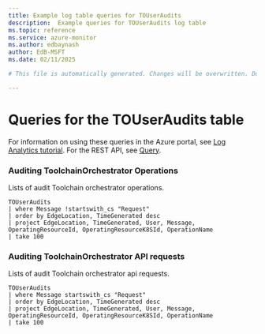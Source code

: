 ```yaml
---
title: Example log table queries for TOUserAudits
description:  Example queries for TOUserAudits log table
ms.topic: reference
ms.service: azure-monitor
ms.author: edbaynash
author: EdB-MSFT
ms.date: 02/11/2025

# This file is automatically generated. Changes will be overwritten. Do not change this file directly. 

---
```


# Queries for the TOUserAudits table

For information on using these queries in the Azure portal, see [Log Analytics tutorial](/azure/azure-monitor/logs/log-analytics-tutorial). For the REST API, see [Query](/rest/api/loganalytics/query).


### Auditing ToolchainOrchestrator Operations  


Lists of audit Toolchain orchestrator operations.  

```query
TOUserAudits
| where Message !startswith_cs "Request" 
| order by EdgeLocation, TimeGenerated desc
| project EdgeLocation, TimeGenerated, User, Message, OperatingResourceId, OperatingResourceK8SId, OperationName
| take 100
```



### Auditing ToolchainOrchestrator API requests  


Lists of audit Toolchain orchestrator api requests.  

```query
TOUserAudits
| where Message startswith_cs "Request" 
| order by EdgeLocation, TimeGenerated desc
| project EdgeLocation, TimeGenerated, User, Message, OperatingResourceId, OperatingResourceK8SId, OperationName
| take 100
```

